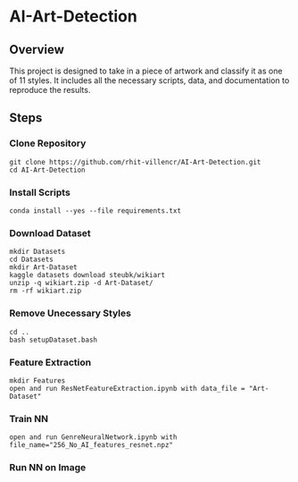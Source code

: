 # AI-Art-Detection

## Overview
This project is designed to take in a piece of artwork and classify it as one of 11 styles. It includes all the necessary scripts, data, and documentation to reproduce the results.

## Steps
### Clone Repository
```
git clone https://github.com/rhit-villencr/AI-Art-Detection.git
cd AI-Art-Detection
```

### Install Scripts
```
conda install --yes --file requirements.txt
```

### Download Dataset
```
mkdir Datasets
cd Datasets
mkdir Art-Dataset
kaggle datasets download steubk/wikiart
unzip -q wikiart.zip -d Art-Dataset/
rm -rf wikiart.zip
```

### Remove Unecessary Styles
```
cd ..
bash setupDataset.bash
```

### Feature Extraction
```
mkdir Features
open and run ResNetFeatureExtraction.ipynb with data_file = "Art-Dataset"
```

### Train NN
```
open and run GenreNeuralNetwork.ipynb with file_name="256_No_AI_features_resnet.npz"
```

### Run NN on Image
```
```


